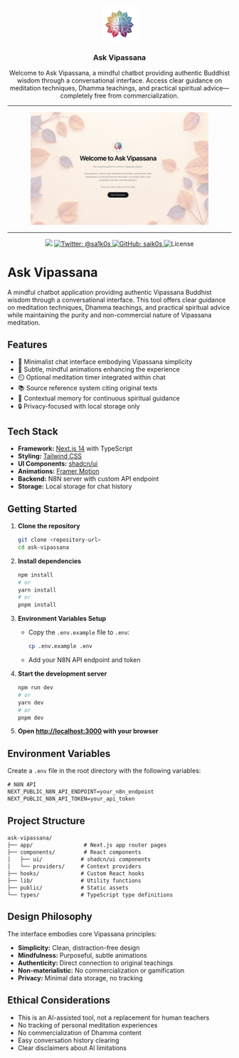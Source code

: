 <div align="center">
  <a href="https://github.com/Saik0s/ask-vipassana">
    <img src="/public/logo.webp" width="80">
  </a>

  <h3 align="center">Ask Vipassana</h3>

  <p align="center">
Welcome to Ask Vipassana, a mindful chatbot providing authentic Buddhist wisdom through a conversational interface. Access clear guidance on meditation techniques, Dhamma teachings, and practical spiritual advice—completely free from commercialization.
  </p>
</div>
<hr />

<div align="center">
<img src=".github/screenshot.png" width="400" alt="Chat Interface Screenshot">
</div>
<hr />
<p align="center">
    <img src="https://img.shields.io/badge/Framework-Next.js%2014-black" />
    <a href="https://x.com/sa1k0s">
        <img src="https://img.shields.io/badge/Contact-@sa1k0s-purple.svg?style=flat" alt="Twitter: @sa1k0s" />
    </a>
    <a href="https://github.com/saik0s">
        <img src="https://img.shields.io/badge/GitHub-saik0s-black.svg?style=flat" alt="GitHub: saik0s" />
    </a>
    <img src="https://img.shields.io/badge/License-MIT-green.svg?style=flat" alt="License">
</p>

# Ask Vipassana

A mindful chatbot application providing authentic Vipassana Buddhist wisdom through a conversational interface. This tool offers clear guidance on meditation techniques, Dhamma teachings, and practical spiritual advice while maintaining the purity and non-commercial nature of Vipassana meditation.

## Features

- 🧘 Minimalist chat interface embodying Vipassana simplicity
- 🌅 Subtle, mindful animations enhancing the experience
- ⏲️ Optional meditation timer integrated within chat
- 📚 Source reference system citing original texts
- 💭 Contextual memory for continuous spiritual guidance
- 🔒 Privacy-focused with local storage only

## Tech Stack

- **Framework:** [Next.js 14](https://nextjs.org/) with TypeScript
- **Styling:** [Tailwind CSS](https://tailwindcss.com/)
- **UI Components:** [shadcn/ui](https://ui.shadcn.com/)
- **Animations:** [Framer Motion](https://www.framer.com/motion/)
- **Backend:** N8N server with custom API endpoint
- **Storage:** Local storage for chat history

## Getting Started

1. **Clone the repository**
   ```bash
   git clone <repository-url>
   cd ask-vipassana
   ```

2. **Install dependencies**
   ```bash
   npm install
   # or
   yarn install
   # or
   pnpm install
   ```

3. **Environment Variables Setup**
   - Copy the `.env.example` file to `.env`:
     ```bash
     cp .env.example .env
     ```
   - Add your N8N API endpoint and token

4. **Start the development server**
   ```bash
   npm run dev
   # or
   yarn dev
   # or
   pnpm dev
   ```

5. **Open [http://localhost:3000](http://localhost:3000) with your browser**

## Environment Variables

Create a `.env` file in the root directory with the following variables:

```env
# N8N API
NEXT_PUBLIC_N8N_API_ENDPOINT=your_n8n_endpoint
NEXT_PUBLIC_N8N_API_TOKEN=your_api_token
```

## Project Structure

```
ask-vipassana/
├── app/                # Next.js app router pages
├── components/         # React components
│   ├── ui/            # shadcn/ui components
│   └── providers/     # Context providers
├── hooks/             # Custom React hooks
├── lib/               # Utility functions
├── public/            # Static assets
└── types/             # TypeScript type definitions
```

## Design Philosophy

The interface embodies core Vipassana principles:

- **Simplicity:** Clean, distraction-free design
- **Mindfulness:** Purposeful, subtle animations
- **Authenticity:** Direct connection to original teachings
- **Non-materialistic:** No commercialization or gamification
- **Privacy:** Minimal data storage, no tracking

## Ethical Considerations

- This is an AI-assisted tool, not a replacement for human teachers
- No tracking of personal meditation experiences
- No commercialization of Dhamma content
- Easy conversation history clearing
- Clear disclaimers about AI limitations
